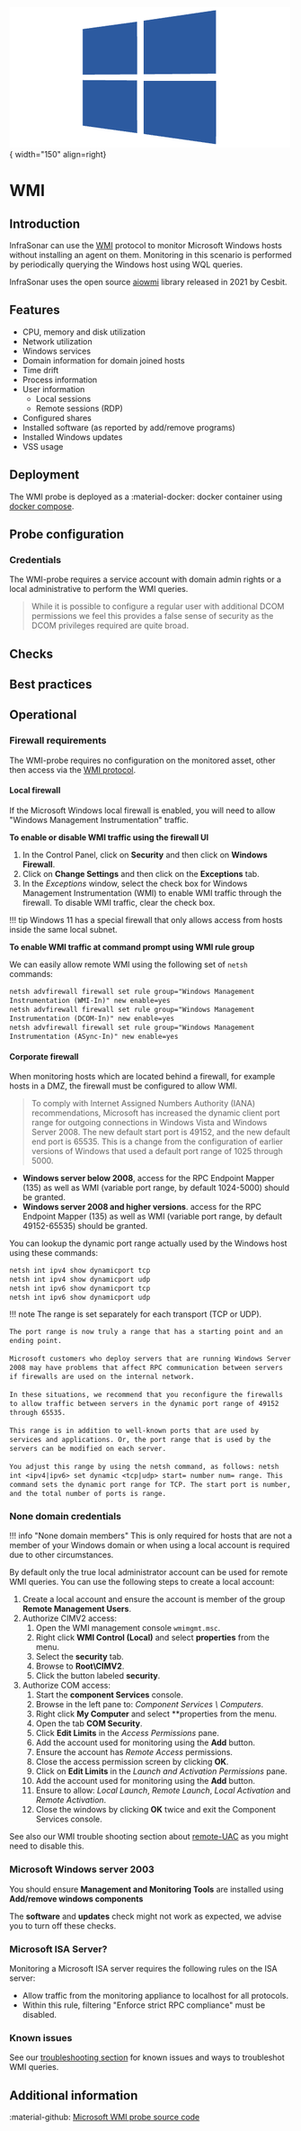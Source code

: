 ![wmi-probe](../../../images/probe_wmi.png){ width="150" align=right}

# WMI

## Introduction

InfraSonar can use the [WMI](https://en.wikipedia.org/wiki/Windows_Management_Instrumentation) protocol to monitor Microsoft Windows hosts without installing an agent on them. Monitoring in this scenario is performed by periodically querying the Windows host using WQL queries.

InfraSonar uses the open source [aiowmi](https://github.com/cesbit/aiowmi) library released in 2021 by Cesbit.

## Features

* CPU, memory and disk utilization
* Network utilization
* Windows services
* Domain information for domain joined hosts
* Time drift
* Process information
* User information
  * Local sessions
  * Remote sessions (RDP)
* Configured shares
* Installed software (as reported by add/remove programs)
* Installed Windows updates
* VSS usage

## Deployment

The WMI probe is deployed as a :material-docker: docker container using [docker compose](../appliance/docker_compose.md).

## Probe configuration

### Credentials

The WMI-probe requires a service account with domain admin rights or a local administrative to perform the WMI queries.

> While it is possible to configure a regular user with additional DCOM permissions we feel this provides a false sense of security as the DCOM privileges required are quite broad.

## Checks

## Best practices

## Operational

### Firewall requirements

The WMI-probe requires no configuration on the monitored asset, other then access via the [WMI protocol](https://docs.microsoft.com/en-us/openspecs/windows_protocols/ms-wmi/c0088a94-1107-48a5-8d4d-cd16d34de5ef).

#### Local firewall

If the Microsoft Windows local firewall is enabled, you will need to allow "Windows Management Instrumentation" traffic.

**To enable or disable WMI traffic using the firewall UI**

1. In the Control Panel, click on **Security** and then click on **Windows Firewall**.
2. Click on **Change Settings** and then click on the **Exceptions** tab.
3. In the *Exceptions* window, select the check box for Windows Management Instrumentation (WMI) to enable WMI traffic through the firewall. To disable WMI traffic, clear the check box.

!!! tip
    Windows 11 has a special firewall that only allows access from hosts inside the same local subnet.

**To enable WMI traffic at command prompt using WMI rule group**

We can easily allow remote WMI using the following set of `netsh` commands:

```
netsh advfirewall firewall set rule group="Windows Management Instrumentation (WMI-In)" new enable=yes
netsh advfirewall firewall set rule group="Windows Management Instrumentation (DCOM-In)" new enable=yes
netsh advfirewall firewall set rule group="Windows Management Instrumentation (ASync-In)" new enable=yes
```

#### Corporate firewall

When monitoring hosts which are located behind a firewall, for example hosts in a DMZ, the firewall must be configured to allow WMI.

> To comply with Internet Assigned Numbers Authority (IANA) recommendations, Microsoft has increased the dynamic client port range for outgoing connections in Windows Vista and Windows Server 2008. The new default start port is 49152, and the new default end port is 65535. This is a change from the configuration of earlier versions of Windows that used a default port range of 1025 through 5000.

* **Windows server below 2008**, access for the RPC Endpoint Mapper (135) as well as WMI (variable port range, by default 1024-5000) should be granted.
* **Windows server 2008 and higher versions**. access for the RPC Endpoint Mapper (135) as well as WMI (variable port range, by default 49152-65535) should be granted.

You can lookup the dynamic port range actually used by the Windows host using these commands:

```
netsh int ipv4 show dynamicport tcp
netsh int ipv4 show dynamicport udp
netsh int ipv6 show dynamicport tcp
netsh int ipv6 show dynamicport udp
```

!!! note
    The range is set separately for each transport (TCP or UDP).

    The port range is now truly a range that has a starting point and an ending point.

    Microsoft customers who deploy servers that are running Windows Server 2008 may have problems that affect RPC communication between servers if firewalls are used on the internal network.

    In these situations, we recommend that you reconfigure the firewalls to allow traffic between servers in the dynamic port range of 49152 through 65535.

    This range is in addition to well-known ports that are used by services and applications. Or, the port range that is used by the servers can be modified on each server.

    You adjust this range by using the netsh command, as follows: netsh int <ipv4|ipv6> set dynamic <tcp|udp> start= number num= range. This command sets the dynamic port range for TCP. The start port is number, and the total number of ports is range.


### None domain credentials

!!! info "None domain members"
    This is only required for hosts that are not a member of your Windows domain or when using a local account is required due to other circumstances.

By default only the true local administrator account can be used for remote WMI queries.
You can use the following steps to create a local account:

1. Create a local account and ensure the account is member of the group **Remote Management Users**.
2. Authorize CIMV2 access:
    1. Open the WMI management console `wmimgmt.msc`.
    2. Right click **WMI Control (Local)** and select **properties** from the menu.
    3. Select the **security** tab.
    4. Browse to **Root\CIMV2**.
    5. Click the button labeled **security**.
3. Authorize COM access:
    1. Start the **component Services** console.
    2. Browse in the left pane to: _Component Services \ Computers_.
    3. Right click **My Computer** and select **properties from the menu.
    4. Open the tab **COM Security**.
    5. Click **Edit Limits** in the _Access Permissions_ pane.
    6. Add the account used for monitoring using the **Add** button.
    7. Ensure the account has *Remote Access* permissions.
    8. Close the access permission screen by clicking **OK**.
    9. Click on **Edit Limits** in the _Launch and Activation Permissions_ pane.
    10. Add the account used for monitoring using the **Add** button.
    11. Ensure to allow: _Local Launch_, _Remote Launch_, _Local Activation_ and _Remote Activation_.
    12. Close the windows by clicking **OK** twice and exit the Component Services console.


See also our WMI trouble shooting section about [remote-UAC](wmi-troubleshooting.md#remote-uac) as you might need to disable this.

### Microsoft Windows server 2003

You should ensure **Management and Monitoring Tools** are installed using **Add/remove windows components**

The **software** and **updates** check might not work as expected, we advise you to turn off these checks.

### Microsoft ISA Server?

Monitoring a Microsoft ISA server requires the following rules on the ISA server:

* Allow traffic from the monitoring appliance to localhost for all protocols.
* Within this rule, filtering "Enforce strict RPC compliance" must be disabled.

### Known issues

See our [troubleshooting section](wmi-troubleshooting.md) for known issues and ways to troubleshot WMI queries.



## Additional information

:material-github: [Microsoft WMI probe source code](https://github.com/infrasonar/wmi-probe)









